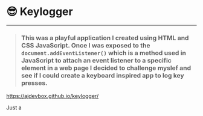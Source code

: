 # 😎 Keylogger 
___
> ### This was a playful application I created using HTML and CSS JavaScript.  Once I was exposed to the ```document.addEventListener()``` which is a method used in JavaScript to attach an event listener to a specific element in a web page I decided to challenge myslef and see if I could create a keyboard inspired app to log key presses.
 https://ajdevbox.github.io/keylogger/

Just a 
